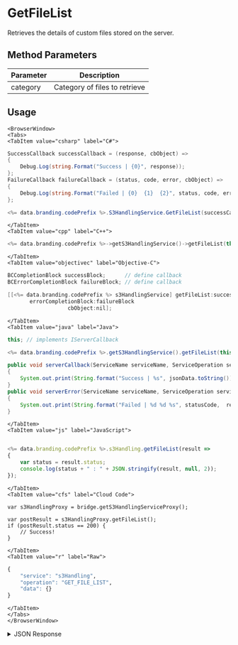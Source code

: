 # GetFileList

Retrieves the details of custom files stored on the server.

<PartialServop service_name="s3Handling" operation_name="GET_FILE_LIST" />

## Method Parameters
Parameter | Description
--------- | -----------
category | Category of files to retrieve

## Usage

```mdx-code-block
<BrowserWindow>
<Tabs>
<TabItem value="csharp" label="C#">
```

```csharp
SuccessCallback successCallback = (response, cbObject) =>
{
    Debug.Log(string.Format("Success | {0}", response));
};
FailureCallback failureCallback = (status, code, error, cbObject) =>
{
    Debug.Log(string.Format("Failed | {0}  {1}  {2}", status, code, error));
};

<%= data.branding.codePrefix %>.S3HandlingService.GetFileList(successCallback, failureCallback);
```

```mdx-code-block
</TabItem>
<TabItem value="cpp" label="C++">
```

```cpp
<%= data.branding.codePrefix %>->getS3HandlingService()->getFileList(this);
```

```mdx-code-block
</TabItem>
<TabItem value="objectivec" label="Objective-C">
```

```objectivec
BCCompletionBlock successBlock;      // define callback
BCErrorCompletionBlock failureBlock; // define callback

[[<%= data.branding.codePrefix %> s3HandlingService] getFileList:successBlock
       errorCompletionBlock:failureBlock
                   cbObject:nil];
```

```mdx-code-block
</TabItem>
<TabItem value="java" label="Java">
```

```java
this; // implements IServerCallback

<%= data.branding.codePrefix %>.getS3HandlingService().getFileList(this);

public void serverCallback(ServiceName serviceName, ServiceOperation serviceOperation, JSONObject jsonData)
{
    System.out.print(String.format("Success | %s", jsonData.toString()));
}
public void serverError(ServiceName serviceName, ServiceOperation serviceOperation, int statusCode, int reasonCode, String jsonError)
{
    System.out.print(String.format("Failed | %d %d %s", statusCode,  reasonCode, jsonError.toString()));
}
```

```mdx-code-block
</TabItem>
<TabItem value="js" label="JavaScript">
```

```javascript

<%= data.branding.codePrefix %>.s3Handling.getFileList(result =>
{
	var status = result.status;
	console.log(status + " : " + JSON.stringify(result, null, 2));
});
```

```mdx-code-block
</TabItem>
<TabItem value="cfs" label="Cloud Code">
```

```cfscript
var s3HandlingProxy = bridge.getS3HandlingServiceProxy();

var postResult = s3HandlingProxy.getFileList();
if (postResult.status == 200) {
    // Success!
}
```

```mdx-code-block
</TabItem>
<TabItem value="r" label="Raw">
```

```r
{
	"service": "s3Handling",
	"operation": "GET_FILE_LIST",
	"data": {}
}
```

```mdx-code-block
</TabItem>
</Tabs>
</BrowserWindow>
```

<details>
<summary>JSON Response</summary>

```json
{
    "status": 200,
    "data": {
        "fileDetails": [{
            "gameId": "12311331",
            "fileId": "3780516b-14f8-4055-8899-8eaab6ac7e82",
            "shortName": "Test Doc",
            "fileName": "testDoc.txt",
            "type": "g",
            "subType": "cust",
            "category": null,
            "fileSize": 4,
            "dateUploaded": 1437154770000,
            "relativeUrl": "/cust/testDoc.txt",
            "absoluteUrl": "http://api.braincloudservers.com/s3/portal/g/12311331/cust/testDoc.txt",
            "md5Hash": "d41d8cd98f00b204e9800998ecf8427e",
            "md5HashHex" : "b895454d7210f7cb84aab76289ffd39c"
        }]
    }
}
```
</details>


